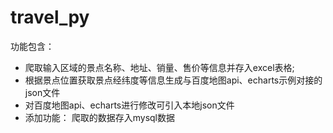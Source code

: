 # travel_py
功能包含：
- 爬取输入区域的景点名称、地址、销量、售价等信息并存入excel表格;
- 根据景点位置获取景点经纬度等信息生成与百度地图api、echarts示例对接的json文件
- 对百度地图api、echarts进行修改可引入本地json文件
- 添加功能： 爬取的数据存入mysql数据
